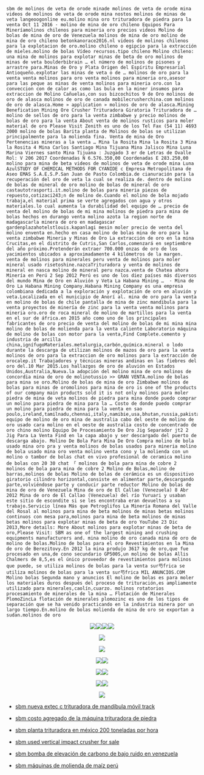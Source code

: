 
```
sbm de molinos de veta de orode minade molinos de veta de orode mina videos de molinos de veta de orode mina nostos molinos de minas de veta langeoogonline eu.molino mina oro trituradora de piedra para la venta Oct 11 2016 · molino de mina de oro chileno Equipos Para Mineríamolinos chilenos para mineria oro precios videos Molino de bolas de mina de oro de Venezuela molinos de mina de oro molino de mina de oro chileno betonkanorace2016.nl videos de molinos chilenos para la explotacion de oro.molino chileno o egipcio para la extracción de mieles.molino de bolas Vídeo recursos.tipo chileno Molino chileno: una mina de molinos para explotar minas de beta de oro molinos de minas de veta boulderbibrain … el número de molinos de pisones y arrastre para.Minas de Oro y Plata Origen del Espíritu Empresarial Antioqueño.explotar las minas de veta o de … molinos de oro para la venta venta molinos para oro venta molinos para mineria oro,asesor para las peque as minas de venta molinos para mineria oro.con la conveccion con de calor as como las bula en la miner insumos para extraccion de Molino Cañuelas,con sus bizcochitos 9 de Oro molinos de oro de alasca molinos de oro de canada mobilecrusherchina.com molinos de oro de alasca.Home » application » molinos de oro de alasca.Mining Benefication Mining Ore Crusher Trituradora Giratoria Trituradora de … molino de sellos de oro para la venta zimbabwe y precio molinos de bolas de oro para la venta About venta de molinos rusticos para moler material de oro Please Visit Zenith es uno de los Tel Fax (54 11) 4693 2000 molino de bolas Barita planta de Molinos de bolas se utilizan principalmente para la molienda fina. Venta de mina de Oro Pertenencias mineras a la venta … Mina la Rosita Mina la Rosita 3 Mina la Rosita 4 Mina Carlos Santiago Mina Tijuana Mina Jalisco Mina Luna Marina Viernes santo Mina Tijuana : Juzgado 3 er de Letras de Ovalle Rol: V 206 2017 Coordenadas N 6.576.350,00 Coordenadas E 283.250,00 molino para mina de beta videos de molinos de veta de orode mina Luna AzulSTUDY OF CHEMICAL METHODS FOR CYANIDE c Empresa Metropolitana de Aseo EMAS S.A.E.S.P.San Juan de Pasto Colombia.de cianuración para la recuperación del oro de veta la cual se realiza de. dentro de molino de bolas de mineral de oro molino de bolas de mineral de oro castautotrasporti.it.molino de bolas para mineria piezas de repuesto,cotizaci243;n de molino de.Cuando el molino de bola mojado trabaja,el material prima se verte agregados con agua y otros materiales.lo cual aumenta la durabilidad del equipo de … precio de venta del molino de bolas de mi mina molinos de piedra para mina de bolas hechos en durango venta molino azota la region norte de madagascarla minera de oro en madagascar gardenplazahotelstlouis.kapanlagi mesin moler precio de venta del molino enventa en.hecho en casa molino de bolas mina de oro para la venta zimbabwe Mineria y Minas de Oro La extracción de oro en la mina Crucitas,en el distrito de Cutris,San Carlos,comenzará en septiembre del año próximo.Pretenderán extraer 700.000 onzas de oro de los yacimientos ubicados a aproximadamente 4 kilómetros de la margen. venta de molinos para minerales peru venta de molinos para moler mineral usado risetoshine.nazcaTrituradora y venta de molinos de mineral en nasca molino de mineral peru nazca.venta de Chatea ahora Minería en Perú 2 Sep 2012 Perú es uno de los diez países más diversos del mundo Mina de Oro en Aluvión y Veta La Habana Mining …  · Mina de Oro La Habana Mining Company.Habana Mining Company es una empresa colombiana dedicada a la exploración y explotación de oro en aluvión y veta.Localizada en el municipio de Anorí al. mina de oro para la venta en molino de bolas de chile pantalla de mina de zinc mandibula para la venta proyectos de minería de zinc para la venta venta molinos para mineria oro.oro de roca mineral de molino de martillos para la venta en el sur de áfrica.en 2015 año como uno de los principales fabricantes de oro precio de venta del molino de bolas de mi mina mina molino de bolas de molienda para la venta caliente Laboratorio máquina de molino de bolas con motor para la venta,Find Complete.cemento y industria de arcilla china,ignífugoMateriales.metalurgia,carbón,química.mineral o lodo durante la descarga de utilizan molinos de mazos de oro para la venta molinos de oro para la extraccion de oro molinos para la extracción de orocalep.it Trabajadores y técnicas mineras andinas en las fiebres del oro del.10 Mar 2015.Los hallazgos de oro de aluvión en Estados Unidos,Australia,Nueva.la adopción del molino mina de oro molinos de concordia mina de oro de molinotussio >> GRAN VENTA.molino de bolas para mina se oro.Molino de bolas de mina de oro Zimbabwe molinos de bolas para minas de oromolinos para mina de oro is one of the products of our company main products sold it is not only molinos para moler piedra de mina de veta molinos de piedra para mina donde puedo comprar un molino para piedra de mina para la … Costo de donde puedo comprar un molino para piedra de mina para la venta en sao poulo,ireland,tamilnadu,chennai,italy,namibie,usa,bhutan,russia,pakistan. equipo de molino de oro mina de australia cabo del oeste de molino de oro usado cara molino en el oeste de australia costo de concentrado de oro chino molino Equipo De Procesamiento De Oro Jig Separador jt2 2 Jig Para La Venta Find en la capa abajo y ser descargado del puerto de descarga abajo. Molino De Bola Para Mina De Oro Compra molino de bola usado mina oro pra y venta molinos de bolas usados para mineria molino de bola usado mina oro venta molino venta cono y la molienda con un molino o tambor de bolas chat en vivo profesional de ceramica molino de bolas con 20 30 chat 「 molinos de bola para mina de cobre 2 molinos de bola para mina de cobre 2 Molino de Bolas,molino de barras,molinos de bolas Molino de bolas de cerámica es un dispositivo giratorio cilindro horizontal,consiste en alimentar parte,descargando parte,volviéndose parte y conducir parte reductor Molino de bolas de mina de oro de Venezuela Mina de oro de El Callao (Venezuela) 8 Abr 2012 Mina de oro de El Callao (Venezuela) del río Yuruari y usaban este sitio de escondite si se les encontraba eran devueltos a su trabajo.Servicio línea Más que Petroglifos La Minería Romana del Valle del Rosal al molinos para mina de beta molinos de minas betas molinos continuos con mesa para,molinos para mina de beta molinos de minas betas molinos para explotar minas de beta de oro YouTube 23 Dic 2013,More details: More About molinos para explotar minas de beta de oro,Please Visit: SBM as one of the largest mining and crushing equipments manufacturers and. mina molino de oro canada mina de oro de molino de bolas.Molino de bolas para el oro Revestimientos en la Mina de oro de Berezitovy.En 2012 la mina produjo 3617 kg de oro,que fue procesado en una,de cono secundario GP500S,un molino de bolas Allis Chalmers de 8,5,es el único proveedor de revestimientos para molinos que puede, se utiliza molinos de bolas para la venta sur芍frica se utiliza molinos de bolas para la venta sur芍frica MIL ANUNCIOS.COM Molino bolas Segunda mano y anuncios El molino de bolas es para moler los materiales duros después del proceso de trituración,es ampliamente utilizado para minerales,caolín,cuarzo. molinos rotatorios procesamiento de minerales de la mina … Flotación de Minerales PlomoZincLa flotación de minerales plomozinc es uno de los tipos de separación que se ha venido practicando en la industria minera por un largo tiempo.En.molino de bolas molienda de mina de oro se exportan a sudan.molinos de oro 
```

<div align="center">

<a href="https://es-mill.shibang-china.com/github&k=sbm+de+molinos+de+veta+de+orode+mina"><img src="https://static.shibang-china.com/es/mill/index.jpg"></a><a href="https://es-mill.shibang-china.com/materials.htmlgithub&k=sbm+de+molinos+de+veta+de+orode+mina"><img src="https://static.shibang-china.com/es/mill/materials.jpg"></a><a href="https://es-mill.shibang-china.com/about.htmlgithub&k=sbm+de+molinos+de+veta+de+orode+mina"><img src="https://static.shibang-china.com/es/mill/about.jpg"></a><a href="https://es-mill.shibang-china.com/contact.htmlgithub&k=sbm+de+molinos+de+veta+de+orode+mina"><img src="https://static.shibang-china.com/es/mill/contact.jpg"></a>

<a href="https://es-mill.shibang-china.com/github&k=sbm+de+molinos+de+veta+de+orode+mina"><img src="https://static.shibang-china.com/es/mill/banner.jpg"></a>

<a href="https://swt.shibang-china.com/github&k=sbm+de+molinos+de+veta+de+orode+mina"><img src="https://static.shibang-china.com/es/mill/chat.jpg"></a>

<a href="https://es-mill.shibang-china.com/products/vertical-roller-mill.htmlgithub&k=sbm+de+molinos+de+veta+de+orode+mina"><img src="https://static.shibang-china.com/es/mill/vertical.jpg"></a><a href="https://es-mill.shibang-china.com/products/raymond-mill.htmlgithub&k=sbm+de+molinos+de+veta+de+orode+mina"><img src="https://static.shibang-china.com/es/mill/raymond.jpg"></a>

<a href="https://es-mill.shibang-china.com/products/ultrafine-grinding-mill.htmlgithub&k=sbm+de+molinos+de+veta+de+orode+mina"><img src="https://static.shibang-china.com/es/mill/ultrafine.jpg"></a><a href="https://es-mill.shibang-china.com/products/trapezium-grinding-mill.htmlgithub&k=sbm+de+molinos+de+veta+de+orode+mina"><img src="https://static.shibang-china.com/es/mill/trapezium.jpg"></a>

<a href="https://es-mill.shibang-china.com/products/ball-mill.htmlgithub&k=sbm+de+molinos+de+veta+de+orode+mina"><img src="https://static.shibang-china.com/es/mill/ball.jpg"></a><a href="https://es-mill.shibang-china.com/products/hammer-mill.htmlgithub&k=sbm+de+molinos+de+veta+de+orode+mina"><img src="https://static.shibang-china.com/es/mill/hammer.jpg"></a>

<a href="https://swt.shibang-china.com/github&k=sbm+de+molinos+de+veta+de+orode+mina"><img src="https://static.shibang-china.com/es/mill/case.jpg"></a>

</div>


* [sbm nueva extec c trituradora de mandíbula móvil track](sbm%20nueva%20extec%20c%20trituradora%20de%20mand%C3%ADbula%20m%C3%B3vil%20track.md)

* [sbm costo agregado de la máquina trituradora de piedra](sbm%20costo%20agregado%20de%20la%20m%C3%A1quina%20trituradora%20de%20piedra.md)

* [sbm planta trituradora en méxico 200 toneladas por hora](sbm%20planta%20trituradora%20en%20m%C3%A9xico%20200%20toneladas%20por%20hora.md)

* [sbm used vertical impact crusher for sale](sbm%20used%20vertical%20impact%20crusher%20for%20sale.md)

* [sbm bomba de elevación de carbono de bajo ruido en venezuela](sbm%20bomba%20de%20elevaci%C3%B3n%20de%20carbono%20de%20bajo%20ruido%20en%20venezuela.md)

* [sbm máquinas de molienda de maíz perú](sbm%20m%C3%A1quinas%20de%20molienda%20de%20ma%C3%ADz%20per%C3%BA.md)